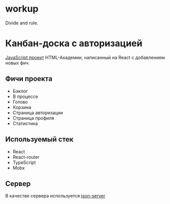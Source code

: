 # workup
Divide and rule.

Канбан-доска с авторизацией
=====================
[JavaScript проект](https://htmlacademy.ru/projects) HTML-Академии,
написанный на React с добавлением новых фич.

Фичи проекта
-----------------------------------
* Бэклог
* В процессе
* Готово
* Корзина
* Страница авторизации
* Страница профиля
* Статистика

Используемый стек
-----------------------------------
* React
* React-router
* TypeScript
* Mobx

Сервер
-----------------------------------
В качестве сервера используется [json-server](https://github.com/typicode/json-server)
